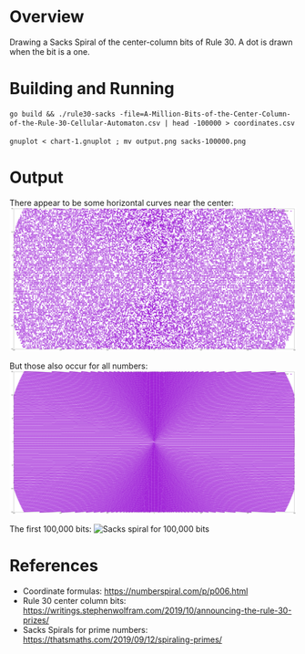 # Overview

Drawing a Sacks Spiral of the center-column bits of Rule 30.  A dot is drawn when the bit is a one.

# Building and Running

```
go build && ./rule30-sacks -file=A-Million-Bits-of-the-Center-Column-of-the-Rule-30-Cellular-Automaton.csv | head -100000 > coordinates.csv

gnuplot < chart-1.gnuplot ; mv output.png sacks-100000.png
```

# Output

There appear to be some horizontal curves near the center:
![Horizontal lines near the center](horizontal-lines.png)

But those also occur for all numbers:
![All numbers](all-numbers.png)

The first 100,000 bits:
![Sacks spiral for 100,000 bits](sacks-100000.png)

# References

- Coordinate formulas: https://numberspiral.com/p/p006.html
- Rule 30 center column bits: https://writings.stephenwolfram.com/2019/10/announcing-the-rule-30-prizes/
- Sacks Spirals for prime numbers: https://thatsmaths.com/2019/09/12/spiraling-primes/
